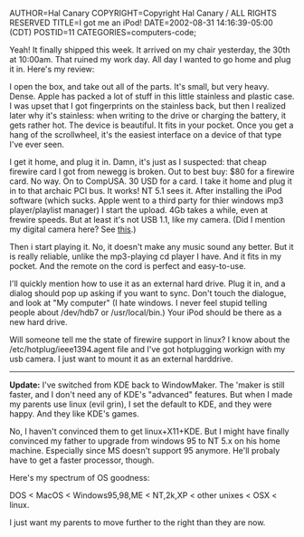 AUTHOR=Hal Canary
COPYRIGHT=Copyright Hal Canary / ALL RIGHTS RESERVED
TITLE=I got me an iPod!
DATE=2002-08-31 14:16:39-05:00 (CDT)
POSTID=11
CATEGORIES=computers-code;

Yeah! It finally shipped this week. It arrived on my chair yesterday, the 30th at 10:00am. That ruined my work day. All day I wanted to go home and plug it in. Here's my review:

I open the box, and take out all of the parts. It's small, but very heavy. Dense. Apple has packed a lot of stuff in this little stainless and plastic case. I was upset that I got fingerprints on the stainless back, but then I realized later why it's stainless: when writing to the drive or charging the battery, it gets rather hot. The device is beautiful. It fits in your pocket. Once you get a hang of the scrollwheel, it's the easiest interface on a device of that type I've ever seen.

I get it home, and plug it in. Damn, it's just as I suspected: that cheap firewire card I got from newegg is broken. Out to best buy: $80 for a firewire card. No way. On to CompUSA. 30 USD for a card. I take it home and plug it in to that archaic PCI bus. It works! NT 5.1 sees it. After installing the iPod software (which sucks. Apple went to a third party for thier windows mp3 player/playlist manager) I start the upload. 4Gb takes a while, even at frewire speeds. But at least it's not USB 1.1, like my camera. (Did I mention my digital camera here? See [this](http://ups.physics.wisc.edu/~hal/powershot.html).)

Then i start playing it. No, it doesn't make any music sound any better. But it is really reliable, unlike the mp3-playing cd player I have. And it fits in my pocket. And the remote on the cord is perfect and easy-to-use.

I'll quickly mention how to use it as an external hard drive. Plug it in, and a dialog should pop up asking if you want to sync. Don't touch the dialogue, and look at "My computer" (I hate windows. I never feel stupid telling people about /dev/hdb7 or /usr/local/bin.) Your iPod should be there as a new hard drive.

Will someone tell me the state of firewire support in linux? I know about the /etc/hotplug/ieee1394.agent file and I've got hotplugging workign with my usb camera. I just want to mount it as an external harddrive.

* * *

**Update:** I've switched from KDE back to WindowMaker. The 'maker is still faster, and I don't need any of KDE's "advanced" features. But when I made my parents use linux (evil grin), I set the default to KDE, and they were happy. And they like KDE's games.

No, I haven't convinced them to get linux+X11+KDE. But I might have finally convinced my father to upgrade from windows 95 to NT 5.x on his home machine. Especially since MS doesn't support 95 anymore. He'll probaly have to get a faster processor, though.

Here's my spectrum of OS goodness:

DOS < MacOS < Windows95,98,ME < NT,2k,XP < other unixes < OSX < linux.

I just want my parents to move further to the right than they are now.
